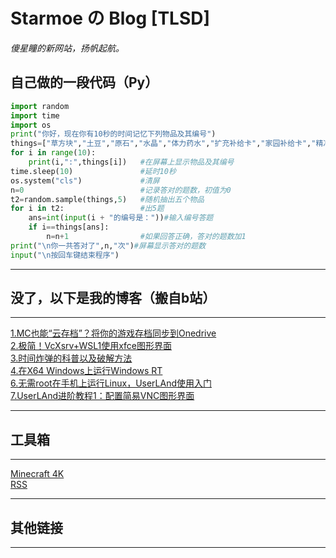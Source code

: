 # Starmoe の Blog [TLSD]

*傻星瞳的新网站，扬帆起航。*

## 自己做的一段代码（Py）

~~~ py
import random
import time
import os
print("你好，现在你有10秒的时间记忆下列物品及其编号")
things=["草方块","土豆","原石","水晶","体力药水","扩充补给卡","家园补给卡","精准补给卡","黑曜石","基岩"]
for i in range(10):
    print(i,":",things[i])   #在屏幕上显示物品及其编号
time.sleep(10)               #延时10秒
os.system("cls")             #清屏
n=0                          #记录答对的题数，初值为0
t2=random.sample(things,5)   #随机抽出五个物品
for i in t2:                 #出5题
    ans=int(input(i + "的编号是："))#输入编号答题
    if i==things[ans]:
        n=n+1                #如果回答正确，答对的题数加1
print("\n你一共答对了",n,"次")#屏幕显示答对的题数
input("\n按回车键结束程序")
~~~

---

## 没了，以下是我的博客（搬自b站）  

---

[1.MC也能“云存档”？将你的游戏存档同步到Onedrive](/archive/2022-12-29-01.html "MC也能“云存档”？将你的游戏存档同步到Onedrive")  
[2.极简！VcXsrv+WSL1使用xfce图形界面](/archive/2022-12-29-02.html "极简！VcXsrv+WSL1使用xfce图形界面")  
[3.时间炸弹的科普以及破解方法](/archive/2022-12-29-03.html "时间炸弹的科普以及破解方法")  
[4.在X64 Windows上运行Windows RT](/archive/2022-12-30-01.html "在X64 Windows上运行Windows RT")  
[6.无需root在手机上运行Linux，UserLAnd使用入门](/archive/2022-12-30-03.html "无需root在手机上运行Linux，UserLAnd使用入门")  
[7.UserLAnd进阶教程1：配置简易VNC图形界面](/archive/2022-12-31-01.html "UserLAnd进阶教程1：配置简易VNC图形界面")

---

## 工具箱

---

[Minecraft 4K](/Other/MC4K.html)  
[RSS](/rss/atom.xml)

---

## 其他链接

---

